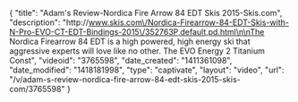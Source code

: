 {
    "title": "Adam's Review-Nordica Fire Arrow 84 EDT Skis 2015-Skis.com",
    "description": "http:\/\/www.skis.com\/Nordica-Firearrow-84-EDT-Skis-with-N-Pro-EVO-CT-EDT-Bindings-2015\/352763P,default,pd.html\n\nThe Nordica Firearrow 84 EDT is a high powered, high energy ski that aggressive experts will love like no other. The EVO Energy 2 Titanium Const",
    "videoid": "3765598",
    "date_created": "1411361098",
    "date_modified": "1418181998",
    "type": "captivate",
    "layout": "video",
    "url": "\/v\/adam-s-review-nordica-fire-arrow-84-edt-skis-2015-skis-com\/3765598"
}